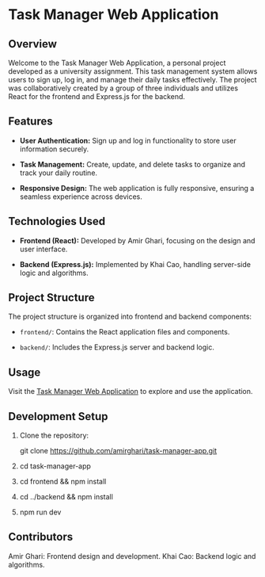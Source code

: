 # Task Manager Web Application

## Overview

Welcome to the Task Manager Web Application, a personal project developed as a university assignment. This task management system allows users to sign up, log in, and manage their daily tasks effectively. The project was collaboratively created by a group of three individuals and utilizes React for the frontend and Express.js for the backend.

## Features

- **User Authentication:** Sign up and log in functionality to store user information securely.

- **Task Management:** Create, update, and delete tasks to organize and track your daily routine.

- **Responsive Design:** The web application is fully responsive, ensuring a seamless experience across devices.

## Technologies Used

- **Frontend (React):** Developed by Amir Ghari, focusing on the design and user interface.

- **Backend (Express.js):** Implemented by Khai Cao, handling server-side logic and algorithms.

## Project Structure

The project structure is organized into frontend and backend components:

- `frontend/`: Contains the React application files and components.

- `backend/`: Includes the Express.js server and backend logic.

## Usage

Visit the [Task Manager Web Application](https://taskmanager-3qe6.onrender.com) to explore and use the application.

## Development Setup

1. Clone the repository:

   git clone https://github.com/amirghari/task-manager-app.git
   
2. cd task-manager-app
3. cd frontend && npm install
4. cd ../backend && npm install
5. npm run dev

## Contributors

Amir Ghari: Frontend design and development.
Khai Cao: Backend logic and algorithms.



